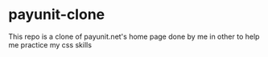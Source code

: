 # payunit-clone
This repo is a clone of payunit.net's home page done by me in other to help me practice my css skills

